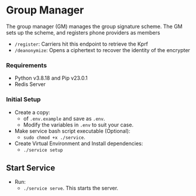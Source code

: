 # Group Manager
The group manager (GM) manages the group signature scheme. The GM sets up the scheme, and registers phone providers as members

- ```/register```: Carriers hit this endpoint to retrieve the Kprf
- ```/deanonymize```: Opens a ciphertext to recover the identity of the encrypter


### Requirements
- Python v3.8.18 and Pip v23.0.1
- Redis Server


### Initial Setup
- Create a copy:
    - of ```.env.example``` and save as ```.env```.
    - Modify the variables in ```.env``` to suit your case.
- Make service bash script executable (Optional): 
    - ```sudo chmod +x ./service```.
- Create Virtual Environment and Install dependencies: 
    - ```./service setup```


## Start Service
- Run: 
    - ```./service serve```. This starts the server.